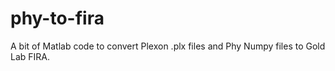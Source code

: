 # phy-to-fira
A bit of Matlab code to convert Plexon .plx files and Phy Numpy files to Gold Lab FIRA. 
